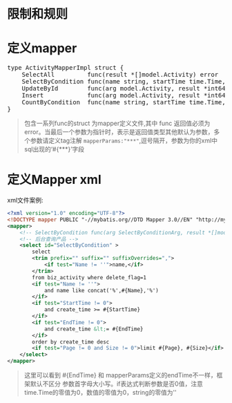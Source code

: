 # 限制和规则

# 定义mapper
<pre>
type ActivityMapperImpl struct {
	SelectAll         func(result *[]model.Activity) error
	SelectByCondition func(name string, startTime time.Time, endTime time.Time, page int, size int, result *[]model.Activity) error `mapperParams:"name,startTime,endTime,page,size"`
	UpdateById        func(arg model.Activity, result *int64) error
	Insert            func(arg model.Activity, result *int64) error
	CountByCondition  func(name string, startTime time.Time, endTime time.Time, result *int) error                                  `mapperParams:"name,startTime,endTime"`
}
</pre>

> 包含一系列func的struct 为mapper定义文件,其中 func 返回值必须为error。当最后一个参数为指针时，表示是返回值类型其他默认为参数，多个参数请定义tag注解  `mapperParams:"***"`,逗号隔开，参数为你的xml中sql出现的‘#{***}’字段

# 定义Mapper xml
xml文件案例:
```xml
<?xml version="1.0" encoding="UTF-8"?>
<!DOCTYPE mapper PUBLIC "-//mybatis.org//DTD Mapper 3.0//EN" "http://mybatis.org/dtd/mybatis-3-mapper.dtd">
<mapper>
    <!-- SelectByCondition func(arg SelectByConditionArg, result *[]model.Activity) error -->
    <!-- 后台查询产品 -->
    <select id="SelectByCondition" >
        select
        <trim prefix="" suffix="" suffixOverrides=",">
            <if test="Name != ''">name,</if>
        </trim>
        from biz_activity where delete_flag=1
        <if test="Name != ''">
            and name like concat('%',#{Name},'%')
        </if>
        <if test="StartTime != 0">
            and create_time >= #{StartTime}
        </if>
        <if test="EndTime != 0">
            and create_time &lt;= #{EndTime}
        </if>
        order by create_time desc
        <if test="Page != 0 and Size != 0">limit #{Page}, #{Size}</if>
    </select>
</mapper>
```

> 这里可以看到 #{EndTime} 和 mapperParams定义的endTime不一样，框架默认不区分 参数首字母大小写。if表达式判断参数是否0值，注意 time.Time的零值为0，数值的零值为0，string的零值为''